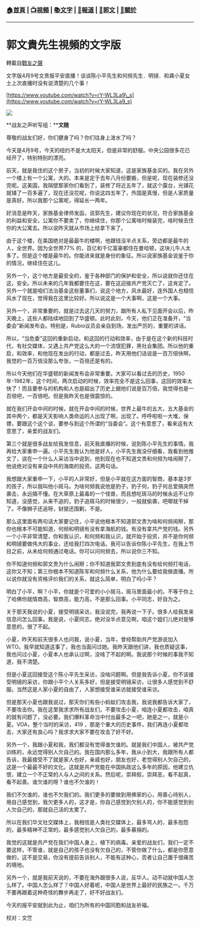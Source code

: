 ###  [:house:首頁](https://github.com/ourhimalayas/home) | [:tv:視頻](https://github.com/ourhimalayas/videos) | [:books:文字](https://github.com/ourhimalayas/txt) | [:newspaper:報道](https://github.com/ourhimalayas/news) | [:eagle:郭文](https://github.com/ourhimalayas/guomedia) | [:pray:關於](https://github.com/ourhimalayas/home/tree/master/about)
---
# 郭文貴先生視頻的文字版
轉載自[戰友之聲](http://littleantvoice.blogspot.com)

文字版4月9号文贵报平安直播！谈谈陈小平先生和何频先生．明镜．和龚小夏女士上次直播时没有说清楚的几个事！
  

[https://www.youtube.com/watch?v=rY-WL3La9\_s](https://www.youtube.com/watch?v=rY-WL3La9_s)
  



[![](https://2.bp.blogspot.com/-sHOXXhwoNuc/XKzrCoBDayI/AAAAAAAABg8/KDg_Iyn235ItGEtkwVOfpHmSZ8rMFMCWQCLcBGAs/s400/111.PNG)](https://2.bp.blogspot.com/-sHOXXhwoNuc/XKzrCoBDayI/AAAAAAAABg8/KDg_Iyn235ItGEtkwVOfpHmSZ8rMFMCWQCLcBGAs/s1600/111.PNG)


  


  

**战友之声听写组：****文随**
  

尊敬的战友们好，你们健身了吗？你们往身上泼水了吗？
  

今天是4月9号，今天的纽约不是大太阳天，但是非常的舒服。中央公园很多花已经开了，特别特别的漂亮。
  

前天，就是我住的这个房子，当初的时候大家知道，这是家族基金买的。我在另外一个楼上有一个公寓，大的。本来是定于去年八月份要搬，但是呢，现在装修还没完呢。这美国，我隔壁那家你们看到了，装修了将近五年了，就这个露台，光铺花就铺了一百多遍了，现在还没花呢，你说这四五年了，外国是真慢，但是人家质量是真好。所以我那个公寓呢，得延长一两年。
  

好消息是昨天，家族基金律师发函，说郭先生，建议你现在的状况，符合家族基金的利益和安全，公寓你不要卖了，你继续住，你那个公寓啥时候装完，啥时候去住你的大公寓去。所以说昨天就从市场上给拿下来了。
  

由于这个楼，在美国绝对是最最牛的楼啊，他跟钱没半点关系，旁边都是最牛的人，全世界。因为全世界77% 的，百亿和千亿富豪都住在曼哈顿，这块儿牛人太多了。但是这个楼是最牛的。你能进来就是身份的象征。所以说家族基金说鉴于你的情况，继续住在这儿。
  

另外一个，这个地方是最安全的，鉴于各种部门的保护和安全，所以说就你还住在这，安全。所以未来的几年我都要住在这，要在这迎接共产党灭亡了，这肯定了。另外一个就是咱们法治基金这些董事们，说这个地方，风水最好，连外国人也相信风水了现在，觉得我在这里比较好。所以说这是一个大事啊，这是一个大事。
  

另外一个，非常重要的，就是过去这几天的努力，跟所有人私下见面开会以后，昨天晚上，这些人都陆续地回到了华盛顿。此时此刻，今天，他们正在准备开，“当委会”新闻发布会。特别是，Rubio议员会亲自到场，发出严厉的，重要的讲话。
  

所以，“当危委”这回的重新启动，和这回的行动和效率，由于是在这个新的科技时代，有社交媒体，又遇上共产党这么大的一个流氓犯罪，黑社会集团。所以他的重启，和效率，和他现在发出的行动，都是过去，昨天用他们话说是一百万倍快啊，我觉的一百万倍没那么夸张，一百倍还是有的。
  

所以今天他们在华盛顿的新闻发布会非常重要。大家可以看过去的历史，1950年-1982年，这个时间，两次启动的时候，效率完全不是这么回事，这回的效率太快了！而且要参与的机构和人也是超出了历史上据他们说是百万倍，我觉得也是一百倍吧，一百倍吧。但是我昨天也是很震惊的。
  

就在我们开会中间的时候，就在开会中间的时候，世界上最牛的五大，五大基金的其中两个，都是天天影响人类命运的人出现了啊，出现了。呼呼啦啦一大堆，保镖，要跟这个这个谈，要参与到这个所谓的“当委会”。这个有意思了，看来这有大意思了，亲爱的战友们。
  

第三个就是很多战友给我发信息，前天我直播的时候，说到陈小平先生的事情。我再给大家重申一遍。小平先生我认为他是好人，小平先生我没仔细看，我看到他推文了，说在一个什么人采访当中说到，他到现在也不知道文贵和何频为啥闹掰了，他说绝对没有来自中共的海南的投资。这两句话。
  

我想跟大家重申一下，小平的人非常好，但是小平就在这方面的智商，基本是3岁的孩子，所以我叫他小斑马。为啥何频我说他是豹子，豹子何，豹子何总爱搞突然袭击，永远搞不懂。在大草原上最毒的一个怪兽，而且想吃斑马的时候永远不让你知道，没感觉，从来不追的，豹子追斑马的时候很少，一般就偷袭，吧唧就干掉了。不像狮子还追呀，豺狼还围剿，不是。
  

那么这里面有两句话大家要记住，小平说他根本不知道郭文贵为啥和何频闹掰，那你也根本不可能知道，何频和明镜有没有拿海航的钱。有没有拿共产党的钱。另外一个小平非常清楚，你和我认识，和何频和我认识，就开始于投资，并不是你何频和明镜要做伟大的事业，还给我打四次电话。我可以告诉你陈小平先生，在我上节目之前，从未给何频通过电话。你可以问何频去，所以说你三不知。
  

你不知道何频和郭文贵为什么闹掰；你不知道我郭文贵到底有没有给何频打电话，这你又不知；第三你根本不知道陈军和何频什么关系，他为什么要给我做直播。所以说你就没有资格评价我们的关系，就这么简单，明白了吗小平？
  

明白了小平，啊？小平，你就是个可爱的小小斑马，斑马里面最小的。不等于你上了哈佛你就情商高，智商高，能力高，不是那么回事。小平同志，好自为之。
  

关于那天我说的小夏，接受明镜采访，我没说完，我再说一下子。很多人给我发来信息问怎么回事。我是说，小夏同志，绝对没半点意见啊，咱这个姐们儿绝对是够意思的，很了不起。
  

小夏，昨天和前天很多人也问我，说小夏，当年，曾经帮助共产党游说加入WTO。我早就知道这事了，我也当面问过她。我昨天跟他们讲，我也质疑这事，我也问过小夏，小夏本人也承认过啊，没啥了不起的啊。我说那个时候的事我不知道，我不清楚。
  

但是小夏这回接受这个陈小平先生采访，没啥问题啊。但是我告诉小夏，你不该接受明镜的采访，你跟小平个人关系多好，但是接受明镜采访，让很多人感觉到不舒服。当然这是人家小夏的自由了，人家想接受谁采访就接受谁采访。
  

但是那天小夏也跟我说过，那天你们有些小蚂蚁们攻击我，我说我都告诉大家了，不要攻击你。我在这里我求求所有战友们，不要攻击小夏，咱连小夏都攻击，咱真的就有问题了，没必要。我们爆料革命当中付出最多之一吧，她是之一，就是小夏。VOA，整个当时的采访，419 ，那是个重大的历史事件，我们再连小夏都攻击，大家还有良心吗？我求求大家不要在攻击了好不好。
  

另外一个，我跟小夏和我，我们都没有觉得谁欠谁的。就是我们中国人，被共产党训练的，永远觉得别人欠自己的。我在国内那么多年，我从小到大，我跟所有人都告诉，我最接受不了就是家人也好，亲戚也好，朋友也好，老觉得别人欠自己的，这是一个最最不好的文化。这就是共产党能在中国执政这么多年的原因，他建立仇恨，建立一个不正常的人与人之间的关系。然后呢，崇拜假，崇拜恶，看不起真，看不起善。谁欠谁的呀？谁也不欠谁的！
  

我们不欠谁的，谁也不欠我们的。我们更多的要做到用佛家的心，用善心待别人，用自己感觉到，我欠更多人的，这才是，你自己感觉到欠别人的，你不能感觉到别人欠自己的，那就自己活的太累了。
  

所以在我们华文社交媒体上，我相信是人类社交媒体上，最多骂人的，最多抱怨的，最多精神不正常的，最多感觉别人欠自己的，最多募捐的。
  

我觉的这就是共产党在我们中国人身上，植下的病毒。亲爱的战友们，我们一定不要这样，不管谁，就是自己的孩子也没有欠自己的，不管你做了什么，都是你愿意做的，这不是交易，你没有提前告诉别人，不能有这种心，否者让自己置于很痛苦的境地。
  

另外一个，就是我前天说的，不要在海外跟很多人说，反华人。动不动就中国人怎么样了。中国人怎么样了？中国人好着呢，中国人是世界上最好的民族之一。千万不要再跟着这种奇怪的舞步再走了，好不好战友们。
  

今天的报平安就到此为止，咱们为所有的中国同胞和战友祈福。
  

校对：文竺
  


<u></u><sub></sub><sup></sup><strike></strike>